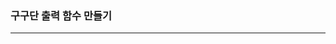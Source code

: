 
<html>
<head>
<meta charset="utf-8">
<title>함수 만들기</title>
<script>
function gugudan(n) { // 함수 작성
    let m = parseInt(n); // 문자열 n을 숫자로 바꿈
    if(isNaN(m) || m < 1 || m > 9) {
        alert("잘못입력하셨습니다.");
        return;
    }
    for(let i=1; i<=12; i++) { // i는 1~12까지 반복
        document.write(m + "x" + i + "=" + m*i + "<br>");
    }
}
</script>
</head>
<body>
<h3>구구단 출력 함수 만들기</h3>
<hr>
<script>
    let n = prompt("구구단 몇 단을 원하세요", ""); // n은 문자열
    gugudan(n); // 함수 호출
</script>
</body>
</html>
